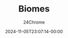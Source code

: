 ---
title: "Biomes"
summary: "Paradise is filled with several biomes, each with unique flora, fauna, resources, and structures."
author: 24Chrome
date: 2024-11-05T23:07:14-00:00
lastmod: 2024-11-05T23:07:14-00:00
keywords: [paradise, lost, wiki, blocks]
---